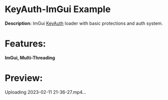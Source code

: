 # KeyAuth-ImGui Example

**Description:**
ImGui [KeyAuth](https://keyauth.cc/) loader with basic protections and auth system.

# Features:
**ImGui, Multi-Threading**

# Preview: 
Uploading 2023-02-11 21-36-27.mp4…
